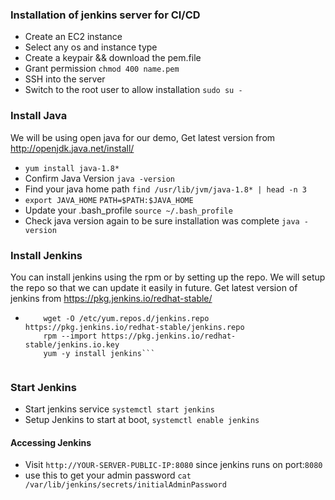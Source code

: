 

### Installation of jenkins server for CI/CD
- Create an EC2 instance
- Select any os and instance type
- Create a keypair && download the pem.file
- Grant permission `chmod 400 name.pem`
- SSH into the server
- Switch to the root user to allow installation `sudo su -`

### Install Java
We will be using open java for our demo, Get latest version from http://openjdk.java.net/install/
- `yum install java-1.8*`
- Confirm Java Version `java -version`
- Find your java home path `find /usr/lib/jvm/java-1.8* | head -n 3`
- ```export JAVA_HOME```
  ```PATH=$PATH:$JAVA_HOME```
- Update your .bash_profile `source ~/.bash_profile`
- Check java version again to be sure installation was complete `java -version`

### Install Jenkins
You can install jenkins using the rpm or by setting up the repo. We will setup the repo so that we can update it easily in future. Get latest version of jenkins from https://pkg.jenkins.io/redhat-stable/
- ```yum -y install wget
      wget -O /etc/yum.repos.d/jenkins.repo https://pkg.jenkins.io/redhat-stable/jenkins.repo
      rpm --import https://pkg.jenkins.io/redhat-stable/jenkins.io.key
      yum -y install jenkins```
      
 ### Start Jenkins
 -  Start jenkins service `systemctl start jenkins`
 -  Setup Jenkins to start at boot, `systemctl enable jenkins`
 #### Accessing Jenkins
 -  Visit `http://YOUR-SERVER-PUBLIC-IP:8080` since jenkins runs on port:`8080`
 -  use this to get your admin password `cat /var/lib/jenkins/secrets/initialAdminPassword`
